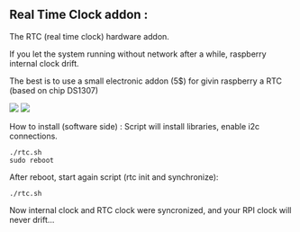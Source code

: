 ## Real Time Clock addon : ##
The RTC (real time clock) hardware addon.

If you let the system running without network after a while, raspberry internal clock drift.

The best is to use a small electronic addon (5$) for givin raspberry a RTC (based on chip DS1307)

![](https://raw.githubusercontent.com/wareck/rtc_pi_addon/main/pics/rtc.png)
![](https://raw.githubusercontent.com/wareck/rtc_pi_addon/main/pics/rtc_rpi.png)

How to install (software side) :
Script will install libraries, enable i2c connections.

    ./rtc.sh
    sudo reboot

After reboot, start again script (rtc init and synchronize):

    ./rtc.sh

Now internal clock and RTC clock were syncronized, and your RPI clock will never drift...
